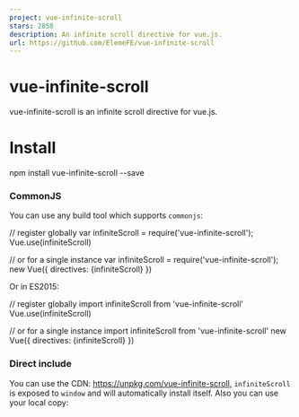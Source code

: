 ```yaml
---
project: vue-infinite-scroll
stars: 2858
description: An infinite scroll directive for vue.js.
url: https://github.com/ElemeFE/vue-infinite-scroll
---
```


vue-infinite-scroll
===================

vue-infinite-scroll is an infinite scroll directive for vue.js.

Install
=======

npm install vue-infinite-scroll --save

### CommonJS

You can use any build tool which supports `commonjs`:

// register globally
var infiniteScroll \=  require('vue-infinite-scroll');
Vue.use(infiniteScroll)

// or for a single instance
var infiniteScroll \= require('vue-infinite-scroll');
new Vue({
  directives: {infiniteScroll}
})

Or in ES2015:

// register globally
import infiniteScroll from 'vue-infinite-scroll'
Vue.use(infiniteScroll)

// or for a single instance
import infiniteScroll from 'vue-infinite-scroll'
new Vue({
  directives: {infiniteScroll}
})

### Direct include

You can use the CDN: https://unpkg.com/vue-infinite-scroll, `infiniteScroll` is exposed to `window` and will automatically install itself. Also you can use your local copy:

<script src\="../node\_modules/vue-infinite-scroll/vue-infinite-scroll.js"\></script\>

Usage
-----

Use v-infinite-scroll to enable the infinite scroll, and use infinite-scroll-\* attributes to define its options.

The method appointed as the value of v-infinite-scroll will be executed when the bottom of the element reaches the bottom of the viewport.

<div v-infinite-scroll\="loadMore" infinite-scroll-disabled\="busy" infinite-scroll-distance\="10"\>
  ...
</div\>

var count \= 0;

new Vue({
  el: '#app',
  data: {
    data: \[\],
    busy: false
  },
  methods: {
    loadMore: function() {
      this.busy \= true;

      setTimeout(() \=> {
        for (var i \= 0, j \= 10; i < j; i++) {
          this.data.push({ name: count++ });
        }
        this.busy \= false;
      }, 1000);
    }
  }
});

Options
=======

Option

Description

infinite-scroll-disabled

infinite scroll will be disabled if the value of this attribute is true.

infinite-scroll-distance

Number(default = 0) - the minimum distance between the bottom of the element and the bottom of the viewport before the v-infinite-scroll method is executed.

infinite-scroll-immediate-check

Boolean(default = true) - indicates that the directive should check immediately after bind. Useful if it's possible that the content is not tall enough to fill up the scrollable container.

infinite-scroll-listen-for-event

infinite scroll will check again when the event is emitted in Vue instance.

infinite-scroll-throttle-delay

Number(default = 200) - interval(ms) between next time checking and this time

Development
-----------

Command

Description

npm run build

Build in umd format

npm test

Lint code

License
=======

MIT
